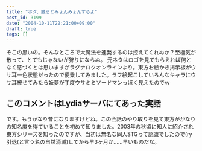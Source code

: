 ```yaml
---
title: "ボク、触るとみょんみょんするよ"
post_id: 3199
date: "2004-10-11T22:21:00+09:00"
draft: true
tags: []
---
```



そこの黒いの。そんなところで大魔法を連発するのは控えてくれぬか？至極気が散って、とてもじゃないが狩りにならぬ。 元ネタはロゴを見てもらえれば何となく感づくとは思いますがラグナロクオンラインより。東方お絵かき掲示板がウサ耳一色状態だったので便乗してみました。ラフ絵起こしていろんなキャラにウサ耳被せてみたら妖夢が丁度ウサミミソードマンっぽく見えたのでｗ
## このコメントはLydiaサーバにてあった実話
です。もうかなり昔になりますけどね。この会話のやり取りを見て東方がかなりの知名度を得ていることを初めて知りました。2003年の秋頃に知人に紹介され東方シリーズを知ったのですが、当初は無名な同人STGって認識でしたので(ry 引退(と言う名の自然消滅)してから早3ヶ月か……早いものだな。
